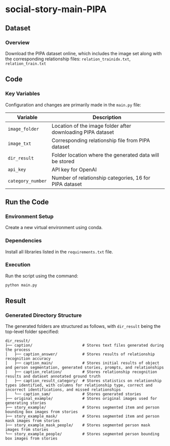 # social-story-main-PIPA

## Dataset

### Overview
Download the PIPA dataset online, which includes the image set along with the corresponding relationship files: `relation_trainidx.txt`, `relation_train.txt`

## Code

### Key Variables
Configuration and changes are primarily made in the `main.py` file:

| Variable          | Description                                                 |
| ----------------- | ----------------------------------------------------------- |
| `image_folder`    | Location of the image folder after downloading PIPA dataset |
| `image_txt`       | Corresponding relationship file from PIPA dataset           |
| `dir_result`      | Folder location where the generated data will be stored     |
| `api_key`         | API key for OpenAI                                          |
| `category_number` | Number of relationship categories, 16 for PIPA dataset      |

## Run the Code

### Environment Setup
Create a new virtual environment using conda.

### Dependencies
Install all libraries listed in the `requirements.txt` file.

### Execution
Run the script using the command:
```bash
python main.py
```

## Result

### Generated Directory Structure
The generated folders are structured as follows, with `dir_result` being the top-level folder specified:

```
dir_result/
├── caption/                      # Stores text files generated during the process
│   ├── caption_answer/           # Stores results of relationship recognition accuracy
│   ├── caption_main/             # Stores initial results of object and person segmentation, generated stories, prompts, and relationships
│   ├── caption_relation/         # Stores relationship recognition results and dataset annotated ground truth
│   ├── caption_result_category/  # Stores statistics on relationship types identified, with columns for relationship type, correct and incorrect identifications, and missed relationships
│   └── caption_sam/              # Stores generated stories
├── original_example/             # Stores original images used for generating stories
├── story_example/                # Stores segmented item and person bounding box images from stories
├── story_example_mask/           # Stores segmented item and person mask images from stories
├── story_example_mask_people/    # Stores segmented person mask images from stories
└── story_example_people/         # Stores segmented person bounding box images from stories
```
